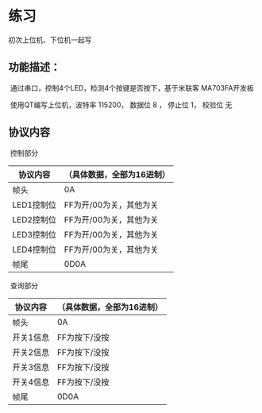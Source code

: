 # 练习

初次上位机、下位机一起写

## 功能描述： 

​		通过串口，控制4个LED，检测4个按键是否按下，基于米联客 	MA703FA开发板

​		使用QT编写上位机，波特率 115200， 数据位 8 ， 停止位 1， 校验位 无



## 协议内容

​	控制部分

| 协议内容   | （具体数据，全部为16进制） |
| ---------- | -------------------------- |
| 帧头       | 0A                         |
| LED1控制位 | FF为开/00为关，其他为关    |
| LED2控制位 | FF为开/00为关，其他为关    |
| LED3控制位 | FF为开/00为关，其他为关    |
| LED4控制位 | FF为开/00为关，其他为关    |
| 帧尾       | 0D0A                       |

​	查询部分

| 协议内容  | （具体数据，全部为16进制） |
| --------- | -------------------------- |
| 帧头      | 0A                         |
| 开关1信息 | FF为按下/没按              |
| 开关2信息 | FF为按下/没按              |
| 开关3信息 | FF为按下/没按              |
| 开关4信息 | FF为按下/没按              |
| 帧尾      | 0D0A                       |